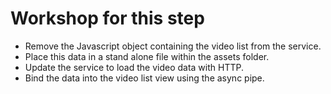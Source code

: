 # Workshop for this step

* Remove the Javascript object containing the video list from the
  service.
* Place this data in a stand alone file within the assets folder.
* Update the service to load the video data with HTTP.
* Bind the data into the video list view using the async pipe.
